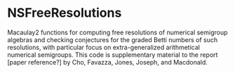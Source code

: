 # NSFreeResolutions
Macaulay2 functions for computing free resolutions of numerical semigroup algebras and checking
conjectures for the graded Betti numbers of such resolutions, with particular focus on
extra-generalized arithmetical numerical semigroups. This code is supplementary material to the
report [paper reference?] by Cho, Favazza, Jones, Joseph, and Macdonald.
